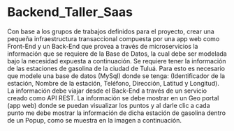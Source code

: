 # Backend_Taller_Saas
Con base a los grupos de trabajos definidos para el proyecto, crear una pequeña infraestructura transaccional compuesta por una app web como Front-End y un Back-End que provea a través de microservicios la información que se requiere de la Base de Datos, la cual debe ser modelada bajo la necesidad expuesta a continuación. Se requiere tener la información de las estaciones de gasolina de la ciudad de Tuluá. Para esto es necesario que modele una base de datos (MySql) donde se tenga: (Identificador de la estación, Nombre de la estación, Teléfono, Dirección, Latitud y Longitud). La información debe viajar desde el Back-End a través de un servicio creado como API REST. La información se debe mostrar en un Geo portal (app web) donde se puedan visualizar los puntos y al darle clic a cada punto me debe mostrar la información de dicha estación de gasolina dentro de un Popup, como se muestra en la imagen a continuación.
